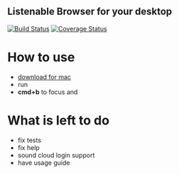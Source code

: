 Listenable Browser for your desktop
-----------------------
[![Build Status](https://travis-ci.org/Hermanya/listenable-browser.svg?branch=master)](https://travis-ci.org/Hermanya/listenable-browser)
[![Coverage Status](https://coveralls.io/repos/github/Hermanya/listenable-browser/badge.svg?branch=master)](https://coveralls.io/github/Hermanya/listenable-browser?branch=master)

# How to use
- [download for mac](https://github.com/Hermanya/listenable-browser/releases/download/v1.1.0/listenable-browser-osx-1.1.0.zip)
- run
- **cmd+b** to focus and

# What is left to do
- fix tests
- fix help
- sound cloud login support
- have usage guide
